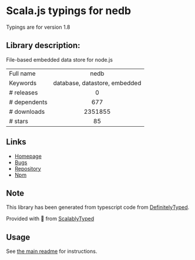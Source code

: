 
# Scala.js typings for nedb

Typings are for version 1.8

## Library description:
File-based embedded data store for node.js

|                    |                 |
| ------------------ | :-------------: |
| Full name          | nedb |
| Keywords           | database, datastore, embedded |
| # releases         | 0 |
| # dependents       | 677 |
| # downloads        | 2351855 |
| # stars            | 85 |

## Links
- [Homepage](https://github.com/louischatriot/nedb)
- [Bugs](https://github.com/louischatriot/nedb/issues)
- [Repository](https://github.com/louischatriot/nedb)
- [Npm](https://www.npmjs.com/package/nedb)
    


## Note
This library has been generated from typescript code from [DefinitelyTyped](https://definitelytyped.org).

Provided with :purple_heart: from [ScalablyTyped](https://github.com/oyvindberg/ScalablyTyped)

## Usage
See [the main readme](../../readme.md) for instructions.


